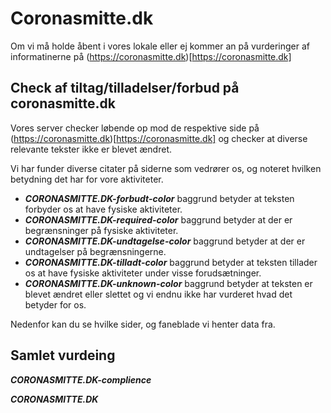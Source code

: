 # Coronasmitte.dk

Om vi må holde åbent i vores lokale eller ej kommer an på vurderinger af informatinerne på (https://coronasmitte.dk)[https://coronasmitte.dk]

## Check af tiltag/tilladelser/forbud på coronasmitte.dk

Vores server checker løbende op mod de respektive side på (https://coronasmitte.dk)[https://coronasmitte.dk]  og checker at diverse relevante tekster ikke er blevet ændret.

Vi har funder diverse citater på siderne som vedrører os, og noteret hvilken betydning det har for vore aktiviteter.

 * *****CORONASMITTE.DK-forbudt-color*****    baggrund betyder at teksten forbyder os at have fysiske aktiviteter.
 * *****CORONASMITTE.DK-required-color*****   baggrund betyder at der er begrænsninger på fysiske aktiviteter.
 * *****CORONASMITTE.DK-undtagelse-color***** baggrund betyder at der er undtagelser på begrænsningerne.
 * *****CORONASMITTE.DK-tilladt-color*****    baggrund betyder at teksten tillader os at have fysiske aktiviteter under visse forudsætninger.
 * *****CORONASMITTE.DK-unknown-color*****    baggrund betyder at teksten er blevet ændret eller slettet og vi endnu ikke har vurderet hvad det betyder for os.

Nedenfor kan du se hvilke sider, og faneblade vi henter data fra.
 
## Samlet vurdeing
*****CORONASMITTE.DK-complience*****

*****CORONASMITTE.DK*****
